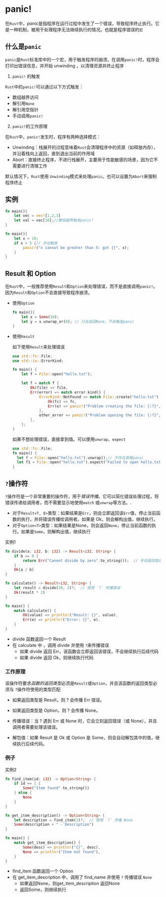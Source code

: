 # panic!

在`Rust`中，*panic*是指程序在运行过程中发生了一个错误，导致程序终止执行。它是一种机制，被用于处理程序无法继续执行的情况。也就是程序错误的`宏`

## 什么是`panic`

`panic`是`Rust`标准库中的一个宏，用于触发程序的崩溃。在调用`panic!`时，程序会打印出错误信息，并开始 unwinding ，以清理资源并终止程序

1. `panic!` 的触发

`Rust`中的`panic!`可以通过以下方式触发：

- 数组越界访问
- 解引用`None`
- 解引用空指针
- 手动调用`panic!`

2. `panic!`的工作原理

在`Rust`中，`panic!`发生时，程序有两种选择模式：

- Unwinding：栈展开的过程意味着`Rust`会清理程序中的资源（如释放内存），并沿着栈向上返回，直到退出当前的作用域
- Abort：直接终止程序，不进行栈展开，主要用于性能敏感的场景，因为它不需要进行清理工作

默认情况下，`Rust`使用 `Unwinding`模式来处理`panic`。也可以设置为`Abort`来强制程序终止

## 实例

```rust
fn main(){
    let vec = vec![1,2,3]
    let val = vec[10];//数组越界触发panic!
}
```

```rust
fn main(){
    let x = 10;
    if x > 5 {// 手动触发
        panic!("x cannot be greater than 5: got {}", x);
    }
}
```

## Result 和 Option

在`Rust`中，一般推荐使用`Result`和`Option`来处理错误，而不是直接调用`panic!`。因为`Result`和`Option`不会直接导致程序崩溃。

- 使用`Option`

  ```rust
  fn main(){
      let x = Some(10);
      let y = x.unwrap_or(0); // 只会返回None，不会触发panic
  }
  ```

- 使用`Result`

  如下使用`Result`来处理错误

  ```rust
  use std::fs::File;
  use std::io::ErrorKind;

  fn main() {
      let f = File::open("hello.txt");

      let f = match f {
          Ok(file) => file,
          Err(error) => match error.kind() {
              ErrorKind::NotFound => match File::create("hello.txt") {
                  Ok(fc) => fc,
                  Err(e) => panic!("Problem creating the file: {:?}", e),
              },
              other_error => panic!("Problem opening the file: {:?}", other_error),
          },
      };
  }
  ```

  如果不想处理错误，直接拿到值。可以使用`unwrap`、`expect`

  ```rust
  use std::fs::File;
  fn main() {
    let f = File::open("hello.txt").unwrap();// 不存在直接panic
    let f1 = File::open("hello.txt").expect("Failed to open hello.txt");//会带上自定义的内容
  }
  ```

## `?`操作符

`?`操作符是一个非常重要的操作符，用于*错误传播*。它可以简化错误处理过程，将错误传递给调用者，而不需要显示地使用`match`
或`unwrap`等方法。.

- 对于`Result<T, E>`类型：如果结果是`Err`，则会立即返回该`Err`值，停止当前函数的执行，并将错误传播给调用者。如果是 Ok，则会解构出值，继续执行。
- 对于`Option<T>`类型：如果结果是None，则会返回`None`，停止当前函数的执行。如果是`Some`，则解构出值，继续执行

实例1

```rust
fn divide(a: i32, b: i32) -> Result<i32, String> {
    if b == 0 {
        return Err("Cannot divide by zero".to_string());  // 手动返回错误
    }
    Ok(a / b)
}

fn calculate() -> Result<i32, String> {
    let result = divide(10, 2)?;  // 使用 `?` 传播错误
    Ok(result * 2)
}

fn main() {
    match calculate() {
        Ok(value) => println!("Result: {}", value),
        Err(e) => println!("Error: {}", e),
    }
}
```

- divide 函数返回一个 Result
- 在 calculate 中 ，调用 divide 并使用 `?`来传播错误
  - 如果 divide 返回 Err，该函数会立即返回该错误，不会继续执行后续代码
  - 如果 divide 返回 Ok，则继续执行代码

### 工作原理

该操作符要求*函数的返回类型*必须是`Result`或`Option`，并且该函数的返回类型必须与 `?`操作符使用的类型匹配

- 如果返回类型是 Result，则 ? 会传播 Err 错误。
- 如果返回类型是 Option，则 ? 会传播 None。

- 传播错误：当 ? 遇到 Err 或 None 时，它会立刻返回错误（或 None），并且调用者需要处理该错误。
- 解包值：如果 Result 是 Ok 或 Option 是 Some，则会自动解包其中的值，继续执行后续代码。

### 例子

实例2

```rust
fn find_item(id: i32) -> Option<String> {
    if id == 1 {
        Some("Item found".to_string())
    } else {
        None
    }
}

fn get_item_description() -> Option<String> {
    let description = find_item(1)?;  // 使用 `?` 传播 None
    Some(description + " - Description")
}

fn main() {
    match get_item_description() {
        Some(desc) => println!("{}", desc),
        None => println!("Item not found"),
    }
}

```

- find_item 函数返回一个 Option
- 在 get_item_description 中，调用了 find_name 并使用 `?` 传播错误 `None`
  - 如果返回None，则get_item_description 返回None
  - 返回Some，则继续执行
